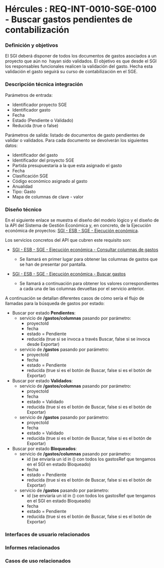 # Hércules : REQ\-INT\-0010\-SGE\-0100 \- Buscar gastos pendientes de contabilización







### Definición y objetivos

El SGI deberá disponer de todos los documentos de gastos asociados a un proyecto que aún no  hayan sido validados. El objetivo es que desde el SGI los responsables funcionales realicen la validación del gasto. Hecha esta validación el gasto seguirá su curso de contabilización en el SGE.

  








### Descripción técnica integración

Parámetros de entrada:

* Identificador proyecto SGE
* Identificador gasto
* Fecha
* Estado (Pendiente o Validado)
* Reducida (true o false)

Parámetros de salida: listado de documentos de gasto pendientes de validar o validados. Para cada documento se devolverán los siguientes datos:

* Identificador del gasto
* Identificador del proyecto SGE
* Partida presupuestaria a la que esta asignado el gasto
* Fecha
* Clasificación SGE
* Código económico asignado al gasto
* Anualidad
* Tipo: Gasto
* Mapa de columnas de clave \- valor

### Diseño técnico

En el siguiente enlace se muestra el diseño del modelo lógico y el diseño de la API del Sistema de Gestión Económica y, en concreto, de la Ejecución económica de proyectos: [SGI \- ESB \- SGE \- Ejecución económica](/hercules/sgi-sistema-de-gestion-de-investigacion/diseno/componentes/sgi-esb/sgi-esb-sge/sgi-esb-sge-ejecucion-economica/index.md "/hercules/sgi-sistema-de-gestion-de-investigacion/diseno/componentes/sgi-esb/sgi-esb-sge/sgi-esb-sge-ejecucion-economica/index.md").

Los servicios concretos del API que cubren este requisito son:

* [SGI \- ESB \- SGE \- Ejecución económica \- Consultar columnas de gastos](/hercules/sgi-sistema-de-gestion-de-investigacion/diseno/componentes/sgi-esb/sgi-esb-sge/sgi-esb-sge-ejecucion-economica/sgi-esb-sge-ejecucion-economica-buscar-columnas-de-gastos.md "/hercules/sgi-sistema-de-gestion-de-investigacion/diseno/componentes/sgi-esb/sgi-esb-sge/sgi-esb-sge-ejecucion-economica/sgi-esb-sge-ejecucion-economica-buscar-columnas-de-gastos.md")   

	+ Se llamará en primer lugar para obtener las columnas de gastos que se han de presentar por pantalla.
* [SGI \- ESB \- SGE \- Ejecución económica \- Buscar gastos](/hercules/sgi-sistema-de-gestion-de-investigacion/diseno/componentes/sgi-esb/sgi-esb-sge/sgi-esb-sge-ejecucion-economica/sgi-esb-sge-ejecucion-economica-buscar-gastos.md "/hercules/sgi-sistema-de-gestion-de-investigacion/diseno/componentes/sgi-esb/sgi-esb-sge/sgi-esb-sge-ejecucion-economica/sgi-esb-sge-ejecucion-economica-buscar-gastos.md")  

	+ Se llamará a continuación para obtener los valores correspondientes a cada una de las columnas devueltas por el servicio anterior.

A continuación se detallan diferentes casos de cómo sería el flujo de llamadas para la búsqueda de gastos por estado:

* Buscar por estado **Pendientes**:
	+ servicio de **/gastos/columnas** pasando por parámetro:
		- proyectoId
		- fecha
		- estado \= Pendiente
		- reducida (true si se invoca a través Buscar, false si se invoca desde Exportar)
	+ servicio de **/gastos** pasando por parámetro:
		- proyectoId
		- fecha
		- estado \= Pendiente
		- reducida (true si es el botón de Buscar, false si es el botón de Exportar)
* Buscar por estado **Validados**:
	+ servicio de **/gastos/columnas** pasando por parámetro:
		- proyectoId
		- fecha
		- estado \= Validado
		- reducida (true si es el botón de Buscar, false si es el botón de Exportar)
	+ servicio de **/gastos** pasando por parámetro:
		- proyectoId
		- fecha
		- estado \= Validado
		- reducida (true si es el botón de Buscar, false si es el botón de Exportar)
* Buscar por estado **Bloqueados**:
	+ servicio de **/gastos/columnas** pasando por parámetro:
		- id (se enviaría un id in () con todos los gastosRef que tengamos en el SGI en estado Bloqueado)
		- fecha
		- estado \= Pendiente
		- reducida (true si es el botón de Buscar, false si es el botón de Exportar)
	+ servicio de **/gastos** pasando por parámetro:
		- id (se enviaría un id in () con todos los gastosRef que tengamos en el SGI en estado Bloqueado)
		- fecha
		- estado \= Pendiente
		- reducida (true si es el botón de Buscar, false si es el botón de Exportar)






### Interfaces de usuario relacionados



  






### Informes relacionados







### Casos de uso relacionados









